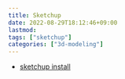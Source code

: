 ```yaml
---
title: Sketchup
date: 2022-08-29T18:12:46+09:00
lastmod:
tags: ["sketchup"]
categories: ["3d-modeling"]
---
```


* [sketchup install](sketchup-install)
